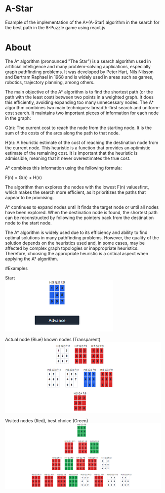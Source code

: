 # A-Star
Example of the implementation of the A*(A-Star) algorithm in the search for the best path in the 8-Puzzle game using react.js 

# About
The A* algorithm (pronounced "The Star") is a search algorithm used in artificial intelligence and many problem-solving applications, especially graph pathfinding problems. It was developed by Peter Hart, Nils Nilsson and Bertram Raphael in 1968 and is widely used in areas such as games, robotics, trajectory planning, among others.

The main objective of the A* algorithm is to find the shortest path (or the path with the least cost) between two points in a weighted graph. It does this efficiently, avoiding expanding too many unnecessary nodes. The A* algorithm combines two main techniques: breadth-first search and uniform-cost search. It maintains two important pieces of information for each node in the graph:

G(n): The current cost to reach the node from the starting node. It is the sum of the costs of the arcs along the path to that node.

H(n): A heuristic estimate of the cost of reaching the destination node from the current node. This heuristic is a function that provides an optimistic estimate of the remaining cost. It is important that the heuristic is admissible, meaning that it never overestimates the true cost.

A* combines this information using the following formula:

F(n) = G(n) + H(n)

The algorithm then explores the nodes with the lowest F(n) values ​​first, which makes the search more efficient, as it prioritizes the paths that appear to be promising.

A* continues to expand nodes until it finds the target node or until all nodes have been explored. When the destination node is found, the shortest path can be reconstructed by following the pointers back from the destination node to the start node.

The A* algorithm is widely used due to its efficiency and ability to find optimal solutions in many pathfinding problems. However, the quality of the solution depends on the heuristics used and, in some cases, may be affected by complex graph topologies or inappropriate heuristics. Therefore, choosing the appropriate heuristic is a critical aspect when applying the A* algorithm.

#Examples

Start
<br>
![Actual node (Blue)](public/example3.png)

Actual node (Blue) known nodes (Transparent)
<br>
![Actual node (Blue) known nodes (Transparent) Visited nodes (Red)](public/example2.png)


Visited nodes (Red), best choice (Green)
<br>
![Visited nodes (Red), best choice (Green)](public/example.png)


